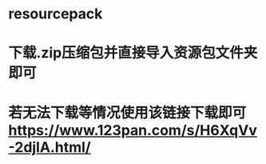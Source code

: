 # resourcepack
# 下载.zip压缩包并直接导入资源包文件夹即可
# 若无法下载等情况使用该链接下载即可 https://www.123pan.com/s/H6XqVv-2djlA.html/

